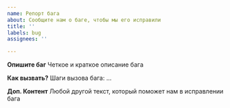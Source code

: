 ```yaml
---
name: Репорт бага
about: Сообщите нам о баге, чтобы мы его исправили
title: ''
labels: bug
assignees: ''

---
```


**Опишите баг**
Четкое и краткое описание бага

**Как вызвать?**
Шаги вызова бага: ...

**Доп. Контент**
Любой другой текст, который поможет нам в исправлении бага
